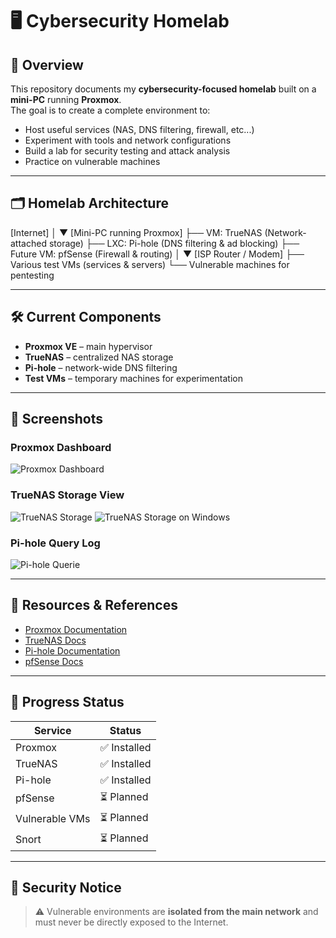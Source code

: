 # 🖥️ Cybersecurity Homelab

## 📌 Overview
This repository documents my **cybersecurity-focused homelab** built on a **mini-PC** running **Proxmox**.  
The goal is to create a complete environment to:
- Host useful services (NAS, DNS filtering, firewall, etc...)
- Experiment with tools and network configurations
- Build a lab for security testing and attack analysis
- Practice on vulnerable machines

---

## 🗂️ Homelab Architecture

[Internet]
│
▼
[Mini-PC running Proxmox]
├── VM: TrueNAS (Network-attached storage)
├── LXC: Pi-hole (DNS filtering & ad blocking)
├── Future VM: pfSense (Firewall & routing)
    │
    ▼
    [ISP Router / Modem]
├── Various test VMs (services & servers)
└── Vulnerable machines for pentesting

---

## 🛠️ Current Components
- **Proxmox VE** – main hypervisor
- **TrueNAS** – centralized NAS storage
- **Pi-hole** – network-wide DNS filtering
- **Test VMs** – temporary machines for experimentation

---

## 📸 Screenshots

### Proxmox Dashboard
![Proxmox Dashboard](https://github.com/user-attachments/assets/32261b44-6a6b-4196-acb2-1c942e39ccd5)

### TrueNAS Storage View
![TrueNAS Storage](https://github.com/user-attachments/assets/a35ada8b-2d23-447f-8e60-b4a91a51d9df)
![TrueNAS Storage on Windows](https://github.com/user-attachments/assets/9d580904-9bc1-4825-9a57-f83d61a2bf74)

### Pi-hole Query Log
![Pi-hole Querie](https://github.com/user-attachments/assets/5e5b45c4-ca90-471e-8661-a3f176094411)

---

## 📌 Resources & References
- [Proxmox Documentation](https://pve.proxmox.com/wiki/Main_Page)
- [TrueNAS Docs](https://www.truenas.com/docs/)
- [Pi-hole Documentation](https://docs.pi-hole.net/)
- [pfSense Docs](https://docs.netgate.com/pfsense/en/latest/)

---

## 📝 Progress Status
| Service          | Status     |
|------------------|-----------|
| Proxmox          | ✅ Installed |
| TrueNAS          | ✅ Installed |
| Pi-hole          | ✅ Installed |
| pfSense          | ⏳ Planned |
| Vulnerable VMs   | ⏳ Planned |
| Snort            | ⏳ Planned |

---

## 🔐 Security Notice
> ⚠️ Vulnerable environments are **isolated from the main network** and must never be directly exposed to the Internet.
